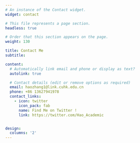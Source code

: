 ```yaml
---
# An instance of the Contact widget.
widget: contact

# This file represents a page section.
headless: true

# Order that this section appears on the page.
weight: 130

title: Contact Me
subtitle:

content:
  # Automatically link email and phone or display as text?
  autolink: true

  # Contact details (edit or remove options as required)
  email: haozhang1@link.cuhk.edu.cn
  phone: +86 13627941978
  contact_links:
    - icon: twitter
      icon_pack: fab
      name: Find Me on Twitter !
      link: https://twitter.com/Hao_Academic


design:
  columns: '2'
---
```

